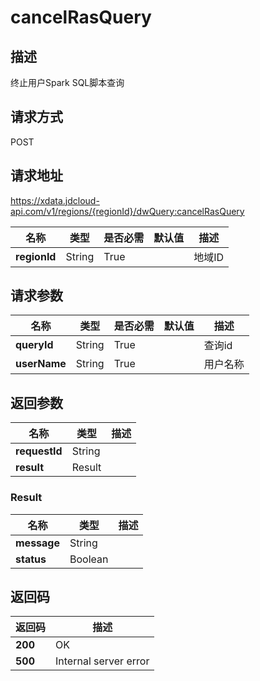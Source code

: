 # cancelRasQuery


## 描述
终止用户Spark SQL脚本查询

## 请求方式
POST

## 请求地址
https://xdata.jdcloud-api.com/v1/regions/{regionId}/dwQuery:cancelRasQuery

|名称|类型|是否必需|默认值|描述|
|---|---|---|---|---|
|**regionId**|String|True| |地域ID|

## 请求参数
|名称|类型|是否必需|默认值|描述|
|---|---|---|---|---|
|**queryId**|String|True| |查询id|
|**userName**|String|True| |用户名称|


## 返回参数
|名称|类型|描述|
|---|---|---|
|**requestId**|String| |
|**result**|Result| |

### Result
|名称|类型|描述|
|---|---|---|
|**message**|String| |
|**status**|Boolean| |

## 返回码
|返回码|描述|
|---|---|
|**200**|OK|
|**500**|Internal server error|
